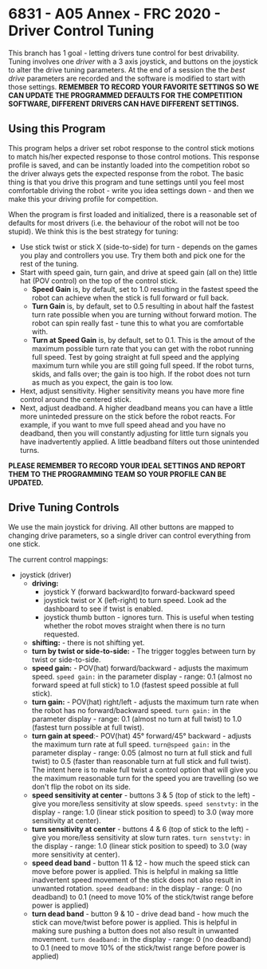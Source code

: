 # 6831 - A05 Annex - FRC 2020 - Driver Control Tuning

This branch has 1 goal - letting drivers tune control for best drivability. Tuning involves one *driver* with a 3
axis joystick, and buttons on the joystick to alter the drive
tuning parameters. At the end of a session the the *best drive* parameters are recorded
and the software is modified to start with those settings. **REMEMBER TO RECORD YOUR FAVORITE SETTINGS SO WE
CAN UPDATE THE PROGRAMMED DEFAULTS FOR THE COMPETITION SOFTWARE, DIFFERENT DRIVERS CAN HAVE DIFFERENT SETTINGS.**

## Using this Program

This program helps a driver set robot response to the control stick motions to match his/her expected response to
those control motions. This response profile is saved, and can be instantly loaded into the competition robot so
the driver always gets the expected response from the robot. The basic thing is that you drive this program and tune
settings until you feel most comfortable driving the robot - write you idea settings down - and then we make this your
driving profile for competition.

When the program is first loaded and initialized, there is a reasonable set of defaults for most drivers (i.e. the behaviour
of the robot will not be too stupid). We think this is the best strategy for tuning:
* Use stick twist or stick X (side-to-side) for turn - depends on the games you play and controllers you use. Try them both
  and pick one for the rest of the tuning.
* Start with speed gain, turn gain, and drive at speed gain (all on the) little hat (POV control) on the top of the control
  stick.
  * **Speed Gain** is, by default, set to 1.0 resulting in the fastest speed the robot can achieve when the stick is full
    forward or full back.
  * **Turn Gain** is, by default, set to 0.5 resulting in about half the fastest turn rate possible when you are turning
    without forward motion. The robot can spin really fast - tune this to what you are comfortable with.
  * **Turn at Speed Gain** is, by default, set to 0.1. This is the amout of the maximum possible turn rate that you
    can get with the robot running full speed. Test by going straight at full speed and  the applying maximum turn
    while you are still going full speed. If the robot turns, skids, and falls over; the gain is too high. If the robot does
    not turn as much as you expect, the gain is too low.
* Hext, adjust sensitivity. Higher sensitivity means you have more fine control around the centered stick.
* Next, adjust deadband. A higher deadband means you can have a little more uninteded pressure on the stick before the robot
  reacts. For example, if you want to mve full speed ahead and you have no deadband, then you will constantly adjusting for
  little turn signals you have inadvertently applied. A little beadband filters out those unintended turns.
  
**PLEASE REMEMBER TO RECORD YOUR IDEAL SETTINGS AND REPORT THEM TO THE PROGRAMMING TEAM SO YOUR PROFILE CAN BE UPDATED.**
    
## Drive Tuning Controls

We use the main joystick for driving. All other buttons are mapped to changing drive parameters, so a single
driver can control everything from one stick.

The current control mappings:
* joystick (driver)
  * **driving:** 
    - joystick Y (forward backward)to forward-backward speed
    - joystick twist or X (left-right) to turn speed. Look ad the dashboard to see if twist is enabled.
    - joystick thumb button - ignores turn. This is useful when testing whether the robot moves straight when there is
      no turn requested.
  * **shifting:** - there is not shifting yet.
  * **turn by twist or side-to-side:** - The trigger toggles between turn by twist or side-to-side. 
  * **speed gain:** - POV(hat) forward/backward - adjusts the maximum speed. `speed gain:` in
    the parameter display - range: 0.1 (almost no forward speed at full stick) to 1.0 (fastest speed possible at full stick).
  * **turn gain:** - POV(hat) right/left - adjusts the maximum turn rate when the robot has no forward/backward
    speed. `turn gain:` in the parameter display - range: 0.1 (almost no turn at full twist) to 1.0 (fastest turn
    possible at full twist).
  * **turn gain at speed**:- POV(hat) 45&deg; forward/45&deg; backward - adjusts the maximum
    turn rate at full speed. `turn@speed gain:` in
    the parameter display - range: 0.05 (almost no turn at full stick and full twist) to 0.5 (faster than reasonable
    turn at full stick and full twist). The intent here is to make full twist a control option that will give you the
    maximum reasonable turn for the speed you are travelling (so we don't flip the robot on its side.
  * **speed sensitivity at center** - buttons 3 & 5 (top of stick to the left) - give you more/less sensitivity at slow
    speeds. `speed senstvty:` in the
    display - range: 1.0 (linear stick position to speed) to 3.0 (way more sensitivity at center).
  * **turn sensitivity at center** - buttons 4 & 6 (top of stick to the left) - give you more/less sensitivity at slow
    turn rates. `turn senstvty:` in the
    display - range: 1.0 (linear stick position to speed) to 3.0 (way more sensitivity at center).
  * **speed dead band** - button 11 & 12 - how much the speed stick can move before power is applied. This is helpful in
    making sa little inadvertent speed movement of the stick does not also result in unwanted
    rotation. `speed deadband:` in the display - range: 0 (no deadband) to 0.1 (need to move
    10% of the stick/twist range before power is applied)
  * **turn dead band** - button 9 & 10 - drive dead band - how much the stick can move/twist before power is applied. This
    is helpful in making sure pushing a button does not also result in unwanted movement. `turn deadband:` in the
    display - range: 0 (no deadband) to 0.1 (need to move 10% of the stick/twist range before power is applied)
